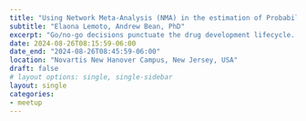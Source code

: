 ```yaml
---
title: "Using Network Meta-Analysis (NMA) in the estimation of Probability of Success (PoS)"
subtitle: "Elaona Lemoto, Andrew Bean, PhD"
excerpt: "Go/no-go decisions punctuate the drug development lifecycle. These decisions are made based on limited and often imperfect data, and often prove incorrect in hindsight: success rates of even Phase-III trials are quite low in many indications (Wong et al, 2019). To support accurate internal decision-making prior to Phase-III, Hampson et al (2021) describe a novel framework for synthesizing information from several sources (available Phase-III data, historical “benchmark” data about success rates of similar clinical programs, the likelihood of safety issues, and other potential risks) into a Bayesian model that predicts Phase-III outcomes, leading to an estimate of the overall probability of success for the program. However, in many indications, the definition of success is inherently relative to a small handful of other compounds in the competitive landscape. This internship project will explore connections between the probability-of-success (POS) framework described by Hampson et al (2021) and network meta-analysis modelling (e.g. , allowing predictions from the framework to feed into to indirect comparisons with specific competitor drugs and further support decision making."
date: 2024-08-26T08:15:59-06:00
date_end: "2024-08-26T08:45:59-06:00"
location: "Novartis New Hanover Campus, New Jersey, USA"
draft: false
# layout options: single, single-sidebar
layout: single
categories:
- meetup
---
```


